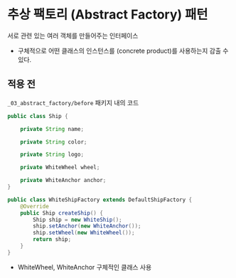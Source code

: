 # 추상 팩토리 (Abstract Factory) 패턴
서로 관련 있는 여러 객체를 만들어주는 인터페이스
- 구체적으로 어떤 클래스의 인스턴스를 (concrete product)를 사용하는지 감출 수 있다.

## 적용 전
`_03_abstract_factory/before` 패키지 내의 코드
```java
public class Ship {

	private String name;

	private String color;

	private String logo;

	private WhiteWheel wheel;

	private WhiteAnchor anchor;
}
```
```java
public class WhiteShipFactory extends DefaultShipFactory {
	@Override
	public Ship createShip() {
		Ship ship = new WhiteShip();
		ship.setAnchor(new WhiteAnchor());
		ship.setWheel(new WhiteWheel());
		return ship;
	}
}
```
- WhiteWheel, WhiteAnchor 구체적인 클래스 사용
